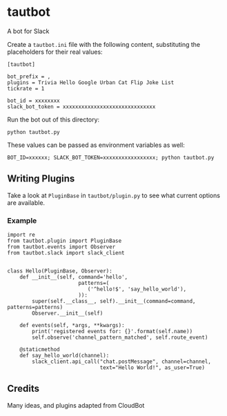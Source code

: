# tautbot

A bot for Slack

Create a `tautbot.ini` file with the following content, substituting the placeholders for their real values:

```
[tautbot]

bot_prefix = ,
plugins = Trivia Hello Google Urban Cat Flip Joke List
tickrate = 1

bot_id = xxxxxxxx
slack_bot_token = xxxxxxxxxxxxxxxxxxxxxxxxxxxxxx
```

Run the bot out of this directory:

```
python tautbot.py
```

These values can be passed as environment variables as well: 

```
BOT_ID=xxxxxx; SLACK_BOT_TOKEN=xxxxxxxxxxxxxxxxx; python tautbot.py
```

## Writing Plugins

Take a look at `PluginBase` in `tautbot/plugin.py` to see what current options are available.

### Example

```
import re
from tautbot.plugin import PluginBase
from tautbot.events import Observer
from tautbot.slack import slack_client


class Hello(PluginBase, Observer):
    def __init__(self, command='hello',
                       patterns=(
                          ('^hello!$', 'say_hello_world'),
                       )):
        super(self.__class__, self).__init__(command=command, patterns=patterns)
        Observer.__init__(self)

    def events(self, *args, **kwargs):
        print('registered events for: {}'.format(self.name))
        self.observe('channel_pattern_matched', self.route_event)

    @staticmethod
    def say_hello_world(channel):
        slack_client.api_call("chat.postMessage", channel=channel,
                              text="Hello World!", as_user=True)
```

## Credits

Many ideas, and plugins adapted from CloudBot